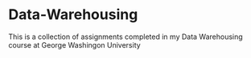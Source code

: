 # Data-Warehousing
This is a collection of assignments completed in my Data Warehousing course at George Washingon University

